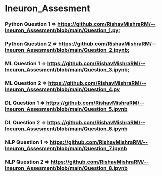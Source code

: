 # Ineuron_Assesment

### Python Question 1 => https://github.com/RishavMishraRM/--Ineuron_Assesment/blob/main/Question_1.py;

### Python Question 2 => https://github.com/RishavMishraRM/--Ineuron_Assesment/blob/main/Question_2.ipynb;

### ML Question 1 => https://github.com/RishavMishraRM/--Ineuron_Assesment/blob/main/Question_3.ipynb;

### ML Question 2 => https://github.com/RishavMishraRM/--Ineuron_Assesment/blob/main/Question_4.py

### DL Question 1 => https://github.com/RishavMishraRM/--Ineuron_Assesment/blob/main/Question_5.ipynb

### DL Question 2 => https://github.com/RishavMishraRM/--Ineuron_Assesment/blob/main/Question_6.ipynb

### NLP Question 1 => https://github.com/RishavMishraRM/--Ineuron_Assesment/blob/main/Question_7.ipynb

### NLP Question 2 => https://github.com/RishavMishraRM/--Ineuron_Assesment/blob/main/Question_8.ipynb
